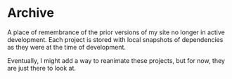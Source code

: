 # Archive

A place of remembrance of the prior versions of my site no longer in active development. Each project is stored with local snapshots of dependencies as they were at the time of development. 

Eventually, I might add a way to reanimate these projects, but for now, they are just there to look at.